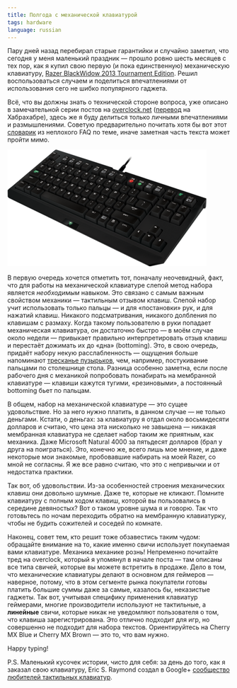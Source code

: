 ```yaml
---
title: Полгода с механической клавиатурой
tags: hardware
language: russian
---
```


Пару дней назад перебирал старые гарантийки и случайно заметил, что сегодня
у меня маленький праздник — прошло ровно шесть месяцев с тех пор, как я купил
свою первую (и пока единственную) механическую клавиатуру, [Razer BlackWidow
2013 Tournament Edition][razer-blackwidow]. Решил воспользоваться случаем
и поделиться впечатлениями от использования сего не шибко популярного гаджета.

Всё, что вы должны знать о технической стороне вопроса, уже описано
в замечательной серии постов на [overclock.net][overclock]
([перевод][habrahabr] на Хабрахабре), здесь же я буду делиться только личными
впечатлениями и размышлениями. Советую предварительно почитать хотя бы вот этот
[словарик][tactile-dictionary] из неплохого FAQ по теме, иначе заметная часть
текста может пройти мимо.

<div class="center">
<img src="/images/razer_blackwidow_tournament_edition_2013.png"
    width="450px" height="264px"
    alt="Razer BlackWidow Torunament Edition 2013" />
</div>

В первую очередь хочется отметить тот, поначалу неочевидный, факт, что для
работы на механической клавиатуре слепой метод набора является *необходимым*
навыком. Это связано с самым важным свойством механики — тактильным отзывом
клавиш. Слепой набор учит использовать только пальцы — и для «постановки» рук,
и для нажатий клавиш. Никакого подсматривания, никакого долбления по клавишам
с размаху. Когда такому пользователю в руки попадает механическая клавиатура,
он достаточно быстро — в моём случае около недели — привыкает правильно
интерпретировать отзыв клавиш и перестаёт дожимать их до «дна» (bottoming).
Это, в свою очередь, придаёт набору некую расслабленность — ощущения больше
напоминают [тресканье пузырьков][bubble-wrap-wru], чем, например, постукивание
пальцами по столешнице стола. Разница особенно заметна, если после рабочего дня
с механикой попробовать понабирать на мембранной клавиатуре — клавиши кажутся
тугими, «резиновыми», а постоянный bottoming бьет по пальцам.

В общем, набор на механической клавиатуре — это сущее удовольствие. Но за него
нужно платить, в данном случае — не только деньгами. Кстати, о деньгах: за
клавиатуру я отдал около восьмидесяти долларов и считаю, что цена эта нисколько
не завышена — никакая мембранная клавиатура не сделает набор таким же приятным,
как механика. Даже Microsoft Natural 4000 за пятьдесят долларов (брал у друга
на поиграться). Это, конечно же, всего лишь мое мнение, и даже некоторые мои
знакомые, пробовавшие набирать на моей Razer, со мной не согласны. Я же все
равно считаю, что это с непривычки и от недостатка практики.

Так вот, об удовольствии. Из-за особенностей строения механических клавиш они
довольно шумные. Даже те, которые не кликают. Помните клавиатуру с полным ходом
клавиш, которой вы пользовались в середине девяностых? Вот о таком уровне шума
я и говорю. Так что готовьтесь по ночам переходить обратно на мембранную
клавиатурку, чтобы не будить сожителей и соседей по комнате.

Наконец, совет тем, кто решит тоже обзавестись таким чудом: обращайте внимание
на то, какие именно свичи использует покупаемая вами клавиатуре. Механика
механике рознь! Непременно почитайте тред на overclock, который я упомянул
в начале поста — там описаны все типа свичей, которые вы можете встретить
в продаже. Дело в том, что механические клавиатуры делают в основном для
геймеров — наверное, потому, что в этом сегменте рынка покупатели готовы
платить большие суммы даже за самые, казалось бы, неказистые гаджеты. Так вот,
учитывая специфику применения клавиатур геймерами, многие производители
используют не тактильные, а **линейные** свичи, которые никак не уведомляют
пользователя о том, что клавиша зарегистрирована. Это отлично подходит для игр,
но совершенно не подходит для набора текстов. Ориентируйтесь на Cherry MX Blue
и Cherry MX Brown — это то, что вам нужно.

Happy typing!

P.S. Маленький кусочек истории, чисто для себя: за день до того, как я заказал свою клавиатуру, Eric S. Raymond создал в Google+ [сообщество любителей тактильных клавиатур][tactile-keyboards-community].

[razer-blackwidow]: http://www.razerzone.com/gaming-keyboards-keypads/razer-blackwidow-tournament-edition/ "Razer BlackWidow Tournament Edition"
[overclock]: http://www.overclock.net/t/491752/mechanical-keyboard-guide "The Mechanical Keyboard Guide"
[habrahabr]: http://habrahabr.ru/post/140454/ "Механические клавиатуры / Хабрахабр"
[tactile-dictionary]: http://www.catb.org/~esr/faqs/tactile-keyboard-faq.html#_i_don_8217_t_understand_the_terms_used_to_talk_about_keyboards "I don’t understand the terms used to talk about keyboards"
[bubble-wrap-wru]: https://ru.wikipedia.org/wiki/%D0%9F%D1%83%D0%B7%D1%8B%D1%80%D1%87%D0%B0%D1%82%D0%B0%D1%8F_%D1%83%D0%BF%D0%B0%D0%BA%D0%BE%D0%B2%D0%BA%D0%B0#.D0.98.D1.81.D0.BF.D0.BE.D0.BB.D1.8C.D0.B7.D0.BE.D0.B2.D0.B0.D0.BD.D0.B8.D0.B5 "Пузырчатая упаковка — Википедия"
[tactile-keyboards-community]: https://plus.google.com/communities/107279217898209966798 "Tactile Keyboards - Community - Google+"
